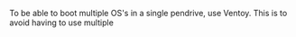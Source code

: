 To be able to boot multiple OS's in a single pendrive, use Ventoy. This is to avoid having to use multiple 